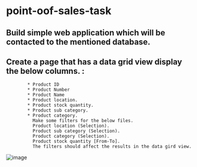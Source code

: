 # point-oof-sales-task
## Build simple web application which will be contacted to the mentioned database.
## Create a page that has a data grid view display the below columns. : 
            * Product ID
            * Product Number
            * Product Name
            * Product location.
            * Product stock quantity.
            * Product sub category.
            * Product category.
              Make some filters for the below files.
              Product location (Selection).
              Product sub category (Selection).
              Product category (Selection).
              Product stock quantity [From-To].
              The filters should affect the results in the data gird view.


![image](https://user-images.githubusercontent.com/7760254/160818847-d7bf1475-762d-465f-89ad-337ca6716495.png)
